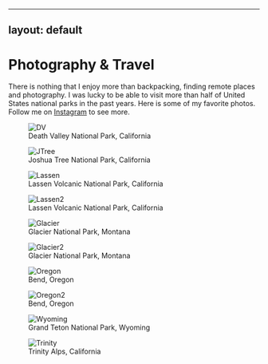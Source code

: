 
---
layout: default
---

# Photography & Travel

There is nothing that I enjoy more than backpacking, finding remote places and photography. 
I was lucky to
be able to visit more than half of United States national parks
in the past years. Here is some of my favorite photos.
Follow me on [Instagram](https://www.instagram.com/r.keramati/?hl=en) to see more.

<div class="photo-grid">
  <figure>
    <img src="/assets/img/dv.JPG" alt="DV">
    <figcaption>Death Valley National Park, California</figcaption>
  </figure>

  <figure>
    <img src="/assets/img/jtree.JPG" alt="JTree">
    <figcaption>Joshua Tree National Park, California</figcaption>
  </figure>

  <figure>
    <img src="/assets/img/lassen2.JPG" alt="Lassen">
    <figcaption>Lassen Volcanic National Park, California</figcaption>
  </figure>

  <figure>
    <img src="/assets/img/lassen.JPG" alt="Lassen2">
    <figcaption>Lassen Volcanic National Park, California</figcaption>
  </figure>

  <figure>
    <img src="/assets/img/glacier.JPG" alt="Glacier">
    <figcaption>Glacier National Park, Montana</figcaption>
  </figure>

  <figure>
    <img src="/assets/img/glacier2.JPG" alt="Glacier2">
    <figcaption>Glacier National Park, Montana</figcaption>
  </figure>

  <figure>
    <img src="/assets/img/oregon_fall.JPG" alt="Oregon">
    <figcaption>Bend, Oregon</figcaption>
  </figure>

  <figure>
    <img src="/assets/img/oregon_fall2.JPG" alt="Oregon2">
    <figcaption>Bend, Oregon</figcaption>
  </figure>

  <figure>
    <img src="/assets/img/wyoming.JPG" alt="Wyoming">
    <figcaption>Grand Teton National Park, Wyoming</figcaption>
  </figure>

  <figure>
    <img src="/assets/img/trinity.JPG" alt="Trinity">
    <figcaption>Trinity Alps, California</figcaption>
  </figure>
</div>
